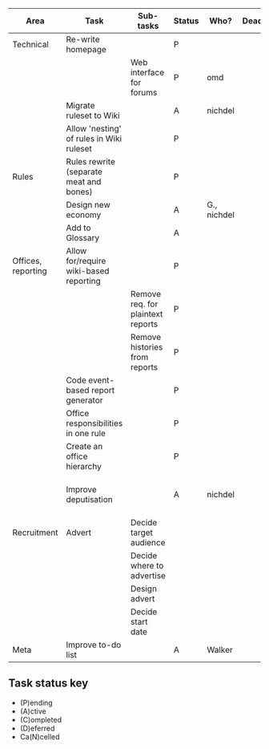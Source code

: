 | Area               | Task                                     | Sub-tasks                         | Status | Who?        | Deadline | Comments                          | Dependencies     |
|--------------------|------------------------------------------|-----------------------------------|--------|-------------|----------|-----------------------------------|------------------|
| Technical          | Re-write homepage                        |                                   | P      |             |          |                                   |                  |
|                    |                                          | Web interface for forums          | P      | omd         |          |                                   |                  |
|                    | Migrate ruleset to Wiki                  |                                   | A      | nichdel     |          |                                   |                  |
|                    | Allow 'nesting' of rules in Wiki ruleset |                                   | P      |             |          |                                   |                  |
| Rules              | Rules rewrite (separate meat and bones)  |                                   | P      |             |          |                                   |                  |
|                    | Design new economy                       |                                   | A      | G., nichdel |          |                                   |                  |
|                    | Add to Glossary                          |                                   | A      |             |          |                                   |                  |
| Offices, reporting | Allow for/require wiki-based reporting   |                                   | P      |             |          |                                   |                  |
|                    |                                          | Remove req. for plaintext reports | P      |             |          |                                   |                  |
|                    |                                          | Remove histories from reports     | P      |             |          |                                   |                  |
|                    | Code event-based report generator        |                                   | P      |             |          |                                   |                  |
|                    | Office responsibilities in one rule      |                                   | P      |             |          |                                   |                  |
|                    | Create an office hierarchy               |                                   | P      |             |          |                                   |                  |
|                    | Improve deputisation                     |                                   | A      | nichdel     |          | Voting on proposal currently open |                  |
| Recruitment        | Advert                                   | Decide target audience            |        |             |          |                                   | Everything else? |
|                    |                                          | Decide where to advertise         |        |             |          |                                   |                  |
|                    |                                          | Design advert                     |        |             |          |                                   |                  |
|                    |                                          | Decide start date                 |        |             |          |                                   |                  |
| Meta               | Improve to-do list                       |                                   | A      | Walker      |          |                                   |                  |

## Task status key
* (P)ending
* (A)ctive
* (C)ompleted
* (D)eferred
* Ca(N)celled